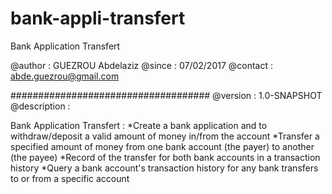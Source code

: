 # bank-appli-transfert
Bank Application Transfert

 @author : GUEZROU Abdelaziz
 @since  : 07/02/2017
 @contact : abde.guezrou@gmail.com

 ####################################
 @version : 1.0-SNAPSHOT
 @description :

 Bank Application Transfert :
        *Create a bank application and to withdraw/deposit a valid amount of money in/from the account
        *Transfer a specified amount of money from one bank account (the payer) to another (the payee)
        *Record of the transfer for both bank accounts in a transaction history
        *Query a bank account's transaction history for any bank transfers to or from a specific account